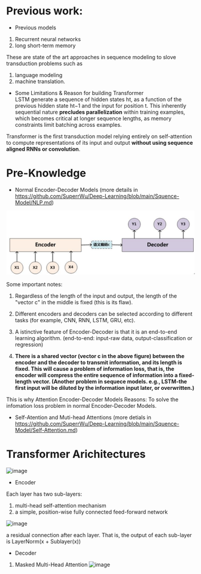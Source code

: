 # Previous work:
* Previous models
1. Recurrent neural networks
2. long short-term memory

These are state of the art approaches in sequence modeling to slove transduction problems such as 
1. language modeling
2. machine translation.
* Some Limitations & Reason for building Transformer\
LSTM generate a sequence of hidden states ht, as a function of the previous hidden state ht−1 and the input for position t. This inherently sequential nature **precludes parallelization** within training examples, which becomes critical at longer sequence lengths, as memory constraints limit batching across examples.

Transformer is the first transduction model relying entirely on self-attention to compute representations of its input and output **without using sequence aligned RNNs or convolution**.

# Pre-Knowledge
* Normal Encoder-Decoder Models (more details in https://github.com/SuperrWu/Deep-Learning/blob/main/Squence-Model/NLP.md)
<div align=center>
<img src="https://github.com/SuperrWu/Deep-Learning/blob/main/figures/encode-decode.PNG?raw=true"/>
</div>

Some important notes:

1. Regardless of the length of the input and output, the length of the "vector c" in the middle is fixed (this is its flaw).

2. Different encoders and decoders can be selected according to different tasks (for example, CNN, RNN, LSTM, GRU, etc).

3. A  istinctive feature of Encoder-Decoder is that it is an end-to-end learning algorithm. (end-to-end: input-raw data, output-classification or regression)

4. **There is a shared vector (vector c in the above figure) between the encoder and the decoder to transmit information, and its length is fixed. This will cause a problem of information loss, that is, the encoder will compress the entire sequence of information into a fixed-length vector. (Another problem in sequece models. e.g., LSTM-the first input will be diluted by the information input later, or overwritten.)**

This is why Attention Encoder-Decoder Models
Reasons: To solve the infomation loss problem in normal Encoder-Decoder Models.

* Self-Atention and Muti-head Attentions (more detials in https://github.com/SuperrWu/Deep-Learning/blob/main/Squence-Model/Self-Attention.md)


# Transformer Arichitectures
![image](https://user-images.githubusercontent.com/94330800/144349743-159083ef-77d8-431c-91f2-8b66ee28141a.png)

* Encoder

Each layer has two sub-layers:
1. multi-head self-attention mechanism
2. a simple, position-wise fully connected feed-forward network

![image](https://user-images.githubusercontent.com/94330800/144351621-5bed7f19-d370-40cb-885e-f096467ecb6a.png)

a residual connection after each layer. That is, the output of each sub-layer is LayerNorm(x + Sublayer(x))

* Decoder
1. Masked Multi-Head Attention
![image](https://user-images.githubusercontent.com/94330800/144352915-e9bc3b1b-2511-4534-a58a-ff310e31ccd7.png)



